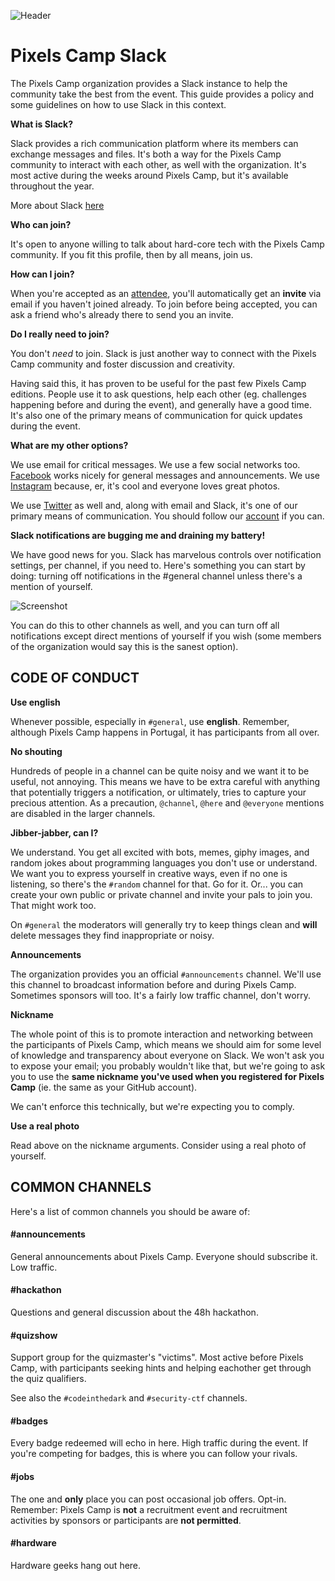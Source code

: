 ![Header](https://raw.githubusercontent.com/PixelsCamp/pixels_camp_2016/master/img/pxc_slack.png)

# Pixels Camp Slack

The Pixels Camp organization provides a Slack instance to help the community take the best from the event. This guide provides a policy and some guidelines on how to use Slack in this context.

**What is Slack?**

Slack provides a rich communication platform where its members can exchange messages and files. It's both a way for the Pixels Camp community to interact with each other, as well with the organization. It's most active during the weeks around Pixels Camp, but it's available throughout the year.

More about Slack [here][1]

**Who can join?**

It's open to anyone willing to talk about hard-core tech with the Pixels Camp community. If you fit this profile, then by all means, join us.

**How can I join?**

When you're accepted as an [attendee][5], you'll automatically get an **invite** via email if you haven't joined already. To join before being accepted, you can ask a friend who's already there to send you an invite.

**Do I really need to join?**

You don't _need_ to join. Slack is just another way to connect with the Pixels Camp community and foster discussion and creativity.

Having said this, it has proven to be useful for the past few Pixels Camp editions. People use it to ask questions, help each other (eg. challenges happening before and during the event), and generally have a good time. It's also one of the primary means of communication for quick updates during the event.

**What are my other options?**

We use email for critical messages. We use a few social networks too. [Facebook][4] works nicely for general messages and announcements. We use [Instagram][3] because, er, it's cool and everyone loves great photos.

We use [Twitter][2] as well and, along with email and Slack, it's one of our primary means of communication. You should follow our [account][2] if you can.

**Slack notifications are bugging me and draining my battery!**

We have good news for you. Slack has marvelous controls over notification settings, per channel, if you need to. Here's something you can start by doing: turning off notifications in the #general channel unless there's a mention of yourself.

![Screenshot](https://github.com/PixelsCamp/pixels_camp_2016/blob/master/img/slacksettings.png?raw=true)

You can do this to other channels as well, and you can turn off all notifications except direct mentions of yourself if you wish (some members of the organization would say this is the sanest option).

## CODE OF CONDUCT

**Use english**

Whenever possible, especially in `#general`, use **english**. Remember, although Pixels Camp happens in Portugal, it has participants from all over.

**No shouting**

Hundreds of people in a channel can be quite noisy and we want it to be useful, not annoying. This means we have to be extra careful with anything that potentially triggers a notification, or ultimately, tries to capture your precious attention. As a precaution, `@channel`, `@here` and `@everyone` mentions are disabled in the larger channels.

**Jibber-jabber, can I?**

We understand. You get all excited with bots, memes, giphy images, and random jokes about programming languages you don't use or understand. We want you to express yourself in creative ways, even if no one is listening, so there's the `#random` channel for that. Go for it. Or... you can create your own public or private channel and invite your pals to join you. That might work too.

On `#general` the moderators will generally try to keep things clean and **will** delete messages they find inappropriate or noisy.

**Announcements**

The organization provides you an official `#announcements` channel. We'll use this channel to broadcast information before and during Pixels Camp. Sometimes sponsors will too. It's a fairly low traffic channel, don't worry.

**Nickname**

The whole point of this is to promote interaction and networking between the participants of Pixels Camp, which means we should aim for some level of knowledge and transparency about everyone on Slack. We won't ask you to expose your email; you probably wouldn't like that, but we're going to ask you to use the **same nickname you've used when you registered for Pixels Camp** (ie. the same as your GitHub account). 

We can't enforce this technically, but we're expecting you to comply.

**Use a real photo**

Read above on the nickname arguments. Consider using a real photo of yourself.

## COMMON CHANNELS

Here's a list of common channels you should be aware of:

#### #announcements

General announcements about Pixels Camp. Everyone should subscribe it. Low traffic.

#### #hackathon

Questions and general discussion about the 48h hackathon.

#### #quizshow

Support group for the quizmaster's "victims". Most active before Pixels Camp, with participants seeking hints and helping eachother get through the quiz qualifiers.

See also the `#codeinthedark` and `#security-ctf` channels.

#### #badges

Every badge redeemed will echo in here. High traffic during the event. If you're competing for badges, this is where you can follow your rivals.

#### #jobs

The one and **only** place you can post occasional job offers. Opt-in. Remember: Pixels Camp is **not** a recruitment event and recruitment activities by sponsors or participants are **not permitted**.

#### #hardware

Hardware geeks hang out here.

[1]: https://slack.com/is
[2]: https://twitter.com/pixelscamp
[3]: https://www.instagram.com/pixelscamp/
[4]: https://www.facebook.com/pxlscmp/
[5]: https://pixels.camp/apply
